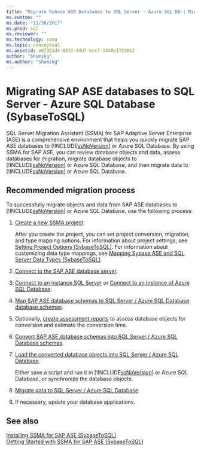 ```yaml
---
title: "Migrate Sybase ASE Databases to SQL Server - Azure SQL DB | Microsoft Docs"
ms.custom: ""
ms.date: "11/30/2017"
ms.prod: sql
ms.reviewer: ""
ms.technology: ssma
ms.topic: conceptual
ms.assetid: ed7952d4-8331-44d7-bccf-3440e17238b2
author: "Shamikg"
ms.author: "Shamikg"
---
```

# Migrating SAP ASE databases to SQL Server - Azure SQL Database (SybaseToSQL)
SQL Server Migration Assistant (SSMA) for SAP Adaptive Server Enterprise (ASE) is a comprehensive environment that helps you quickly migrate SAP ASE databases to [!INCLUDE[ssNoVersion](../../includes/ssnoversion-md.md)] or Azure SQL Database. By using SSMA for SAP ASE, you can review database objects and data, assess databases for migration, migrate database objects to [!INCLUDE[ssNoVersion](../../includes/ssnoversion-md.md)] or Azure SQL Database, and then migrate data to [!INCLUDE[ssNoVersion](../../includes/ssnoversion-md.md)] or Azure SQL Database.  
  
## Recommended migration process  
To successfully migrate objects and data from SAP ASE databases to [!INCLUDE[ssNoVersion](../../includes/ssnoversion-md.md)] or Azure SQL Database, use the following process:  
  
1.  [Create a new SSMA project](working-with-ssma-projects-sybasetosql.md).  
  
    After you create the project, you can set project conversion, migration, and type mapping options. For information about project settings, see [Setting Project Options &#40;SybaseToSQL&#41;](../../ssma/sybase/setting-project-options-sybasetosql.md). For information about customizing data type mappings, see [Mapping Sybase ASE and SQL Server Data Types &#40;SybaseToSQL&#41;](../../ssma/sybase/mapping-sybase-ase-and-sql-server-data-types-sybasetosql.md).  
  
2.  [Connect to the SAP ASE database server](connecting-to-sybase-ase-sybasetosql.md).  
  
3.  [Connect to an instance SQL Server](connecting-to-sql-server-sybasetosql.md) or [Connect to an instance of Azure SQL Database](connecting-to-azure-sql-db-sybasetosql.md).  
  
4.  [Map SAP ASE database schemas to SQL Server / Azure SQL Database database schemas](https://msdn.microsoft.com/2c927003-c49d-4fe1-8e3e-5b2899166268).  
  
5.  Optionally, [create assessment reports](assessing-sybase-ase-database-objects-for-conversion-sybasetosql.md) to assess database objects for conversion and estimate the conversion time.  
  
6.  [Convert SAP ASE database schemas into SQL Server / Azure SQL Database schemas](https://msdn.microsoft.com/509cb65d-2f54-427a-83d7-37919cc4e3e3).  
  
7.  [Load the converted database objects into SQL Server / Azure SQL Database](https://msdn.microsoft.com/4c59256f-99a8-4351-9559-a455813dbd06).  
  
    Either save a script and run it in [!INCLUDE[ssNoVersion](../../includes/ssnoversion-md.md)] or Azure SQL Database, or synchronize the database objects.  
  
8.  [Migrate data to SQL Server / Azure SQL Database](https://msdn.microsoft.com/54a39f5e-9250-4387-a3ae-eae47c799811).  
  
9. If necessary, update your database applications.  
  
## See also  
[Installing SSMA for SAP ASE &#40;SybaseToSQL&#41;](../../ssma/sybase/installing-ssma-for-sybase-sybasetosql.md)  
[Getting Started with SSMA for SAP ASE &#40;SybaseToSQL&#41;](../../ssma/sybase/getting-started-with-ssma-for-sybase-sybasetosql.md)  
  
